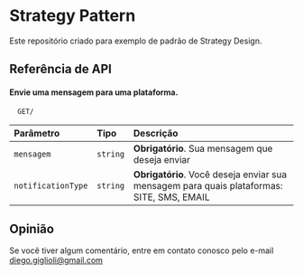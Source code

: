 # Strategy Pattern

Este repositório criado para exemplo de padrão de Strategy Design.


## Referência de API

#### Envie uma mensagem para uma plataforma.

``` http
  GET/
```

| Parâmetro | Tipo | Descrição |
| :-------- | :------- | :------------------------- |
| `mensagem` | `string` | **Obrigatório**. Sua mensagem que deseja enviar |
| `notificationType` | `string` | **Obrigatório**. Você deseja enviar sua mensagem para quais plataformas: SITE, SMS, EMAIL |



## Opinião

Se você tiver algum comentário, entre em contato conosco pelo e-mail diego.giglioli@gmail.com